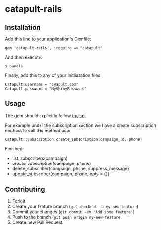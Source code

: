 # catapult-rails


## Installation

Add this line to your application's Gemfile:

    gem 'catapult-rails', :require => "catapult"

And then execute:

    $ bundle

Finally, add this to any of your initliazation files

    Catapult.username = "c@apult.com"
    Catapult.password = "MyShinyPassword"

## Usage

The gem should explicitly follow [the api](http://client.vibes.com/toolkit/api/update-subscriber.shtml). 

For example under the subscription section we have a create subscription method.To call this method use: 

    Catapult::Subscription.create_subscription(campaign_id, phone)


Finished:

* list_subscribers(campaign)
* create_subscription(campaign, phone)
* delete_subscriber(campaign, phone, suppress_message)
* update_subscriber(campaign, phone, opts = {})



## Contributing

1. Fork it
2. Create your feature branch (`git checkout -b my-new-feature`)
3. Commit your changes (`git commit -am 'Add some feature'`)
4. Push to the branch (`git push origin my-new-feature`)
5. Create new Pull Request